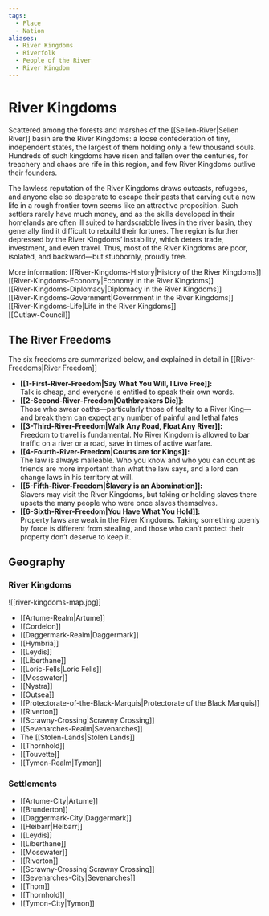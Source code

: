 ```yaml
---
tags:
  - Place
  - Nation
aliases:
  - River Kingdoms
  - Riverfolk
  - People of the River
  - River Kingdom
---
```

# River Kingdoms
Scattered among the forests and marshes of the [[Sellen-River|Sellen River]] basin are the River Kingdoms: a loose confederation of tiny, independent states, the largest of them holding only a few thousand souls. Hundreds of such kingdoms have risen and fallen over the centuries, for treachery and chaos are rife in this region, and few River Kingdoms outlive their founders. 

The lawless reputation of the River Kingdoms draws outcasts, refugees, and anyone else so desperate to escape their pasts that carving out a new life in a rough frontier town seems like an attractive proposition. Such settlers rarely have much money, and as the skills developed in their homelands are often ill suited to hardscrabble lives in the river basin, they generally find it difficult to rebuild their fortunes. The region is further depressed by the River Kingdoms’ instability, which deters trade, investment, and even travel. Thus, most of the River Kingdoms are poor, isolated, and backward—but stubbornly, proudly free.

More information:
[[River-Kingdoms-History|History of the River Kingdoms]]  
[[River-Kingdoms-Economy|Economy in the River Kingdoms]]  
[[River-Kingdoms-Diplomacy|Diplomacy in the River Kingdoms]]  
[[River-Kingdoms-Government|Government in the River Kingdoms]]  
[[River-Kingdoms-Life|Life in the River Kingdoms]]  
[[Outlaw-Council]]  
## The River Freedoms 
The six freedoms are summarized below, and explained in detail in [[River-Freedoms|River Freedom]]
* **[[1-First-River-Freedom|Say What You Will, I Live Free]]:**   
Talk is cheap, and everyone is entitled to speak their own words.  
* **[[2-Second-River-Freedom|Oathbreakers Die]]:**  
Those who swear oaths—particularly those of fealty to a River King—and break them can expect any number of painful and lethal fates  
* **[[3-Third-River-Freedom|Walk Any Road, Float Any River]]:**   
Freedom to travel is fundamental. No River Kingdom is allowed to bar traffic on a river or a road, save in times of active warfare.  
* **[[4-Fourth-River-Freedom|Courts are for Kings]]:**   
The law is always malleable. Who you know and who you can count as friends are more important than what the law says, and a lord can change laws in his territory at will.  
* **[[5-Fifth-River-Freedom|Slavery is an Abomination]]:**   
Slavers may visit the River Kingdoms, but taking or holding slaves there upsets the many people who were once slaves themselves.  
* **[[6-Sixth-River-Freedom|You Have What You Hold]]:**   
Property laws are weak in the River Kingdoms. Taking something openly by force is different from stealing, and those who can’t protect their property don’t deserve to keep it.  
## Geography
### River Kingdoms
![[river-kingdoms-map.jpg]]
* [[Artume-Realm|Artume]]
* [[Cordelon]]
* [[Daggermark-Realm|Daggermark]]
* [[Hymbria]]
* [[Leydis]]
* [[Liberthane]]
* [[Loric-Fells|Loric Fells]]
* [[Mosswater]]
* [[Nystra]]
* [[Outsea]]
* [[Protectorate-of-the-Black-Marquis|Protectorate of the Black Marquis]]
* [[Riverton]]
* [[Scrawny-Crossing|Scrawny Crossing]]
* [[Sevenarches-Realm|Sevenarches]]
* The [[Stolen-Lands|Stolen Lands]]
* [[Thornhold]]
* [[Touvette]]
* [[Tymon-Realm|Tymon]]
### Settlements
* [[Artume-City|Artume]]
* [[Brunderton]]
* [[Daggermark-City|Daggermark]]
* [[Heibarr|Heibarr]]
* [[Leydis]]
* [[Liberthane]]
* [[Mosswater]]
* [[Riverton]]
* [[Scrawny-Crossing|Scrawny Crossing]]
* [[Sevenarches-City|Sevenarches]]
* [[Thom]]
* [[Thornhold]]
* [[Tymon-City|Tymon]]